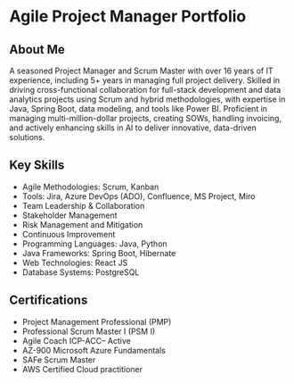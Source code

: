 # Agile Project Manager Portfolio

## About Me
A seasoned Project Manager and Scrum Master with over 16 years of IT experience, including 5+ years in managing full project delivery. Skilled in driving cross-functional collaboration for full-stack development and data analytics projects using Scrum and hybrid methodologies, with expertise in Java, Spring Boot, data modeling, and tools like Power BI. Proficient in managing multi-million-dollar projects, creating SOWs, handling invoicing, and actively enhancing skills in AI to deliver innovative, data-driven solutions.

## Key Skills
- Agile Methodologies: Scrum, Kanban
- Tools: Jira, Azure DevOps (ADO), Confluence, MS Project, Miro
- Team Leadership & Collaboration
- Stakeholder Management
- Risk Management and Mitigation
- Continuous Improvement
- Programming Languages: Java, Python
- Java Frameworks: Spring Boot, Hibernate
- Web Technologies: React JS
- Database Systems: PostgreSQL

## Certifications
- Project Management Professional (PMP)
- Professional Scrum Master I (PSM I)
- Agile Coach ICP-ACC– Active
- AZ-900 Microsoft Azure Fundamentals
- SAFe Scrum Master
- AWS Certified Cloud practitioner
